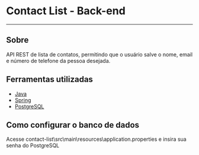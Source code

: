 

<h1>
Contact List - Back-end
</h1>

---
## Sobre
API REST de lista de contatos, permitindo que o usuário salve o nome, email e número de telefone da pessoa desejada.

## Ferramentas utilizadas

- [Java](https://www.java.com/pt-BR/)
- [Spring](https://spring.io/)
- [PostgreSQL](https://www.postgresql.org/)

## Como configurar o banco de dados
Acesse contact-list\src\main\resources\application.properties e insira sua senha do PostgreSQL
